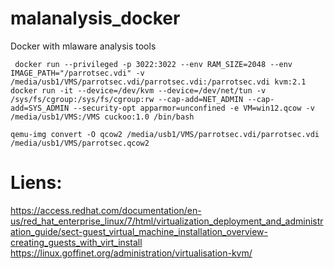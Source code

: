 # malanalysis_docker
Docker with mlaware analysis tools

```
 docker run --privileged -p 3022:3022 --env RAM_SIZE=2048 --env IMAGE_PATH="/parrotsec.vdi" -v /media/usb1/VMS/parrotsec.vdi/parrotsec.vdi:/parrotsec.vdi kvm:2.1
docker run -it --device=/dev/kvm --device=/dev/net/tun -v /sys/fs/cgroup:/sys/fs/cgroup:rw --cap-add=NET_ADMIN --cap-add=SYS_ADMIN --security-opt apparmor=unconfined -e VM=win12.qcow -v /media/usb1/VMS:/VMS cuckoo:1.0 /bin/bash

qemu-img convert -O qcow2 /media/usb1/VMS/parrotsec.vdi/parrotsec.vdi /media/usb1/VMS/parrotsec.qcow2

```

# Liens:

https://access.redhat.com/documentation/en-us/red_hat_enterprise_linux/7/html/virtualization_deployment_and_administration_guide/sect-guest_virtual_machine_installation_overview-creating_guests_with_virt_install
https://linux.goffinet.org/administration/virtualisation-kvm/
